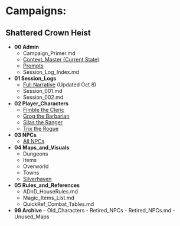 # Campaigns:


## Shattered Crown Heist
- **00 Admin**
  - Campaign_Primer.md
  - [Context_Master (Current State)](DnD_Campaign_Shattered_Crown_Heist/00_Admin/A_CONTEXT_MASTER.md)
  - [Prompts](DnD_Campaign_Shattered_Crown_Heist/00_Admin/Prompt_Template.md)
  - Session_Log_Index.md
- **01 Session_Logs**
  - [Full Narrative](DnD_Campaign_Shattered_Crown_Heist/01_Session_Logs/narrative.md) (Updated Oct 8)
  - Session_001.md
  - Session_002.md
- **02 Player_Characters**
  - [Fimble the Cleric](DnD_Campaign_Shattered_Crown_Heist/02_Player_Characters/Fimble_Cleric.md)
  - [Grog the Barbarian](DnD_Campaign_Shattered_Crown_Heist/02_Player_Characters/Grog_Barbarian.md)
  - [Silas the Ranger](DnD_Campaign_Shattered_Crown_Heist/02_Player_Characters/Silas_Ranger.md)
  - [Trix the Rogue](DnD_Campaign_Shattered_Crown_Heist/02_Player_Characters/Trix_Rogue.md)
- **03 NPCs**
  - [All NPCs](DnD_Campaign_Shattered_Crown_Heist/03_NPCs/All_NPCs.md)
- **04 Maps_and_Visuals**
  - Dungeons
  - Items
  - Overworld
  - Towns
   - [Silverhaven](DnD_Campaign_Shattered_Crown_Heist/04_Maps_and_Visuals/Towns/Silverhaven.md)
- **05 Rules_and_References**
  - ADnD_HouseRules.md
  - Magic_Items_List.md
  - QuickRef_Combat_Tables.md
- **99 Archive**
      - Old_Characters
      - Retired_NPCs
          - Retired_NPCs.md
      - Unused_Maps
